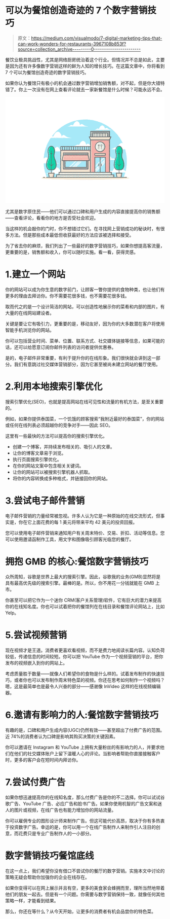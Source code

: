 # 可以为餐馆创造奇迹的 7 个数字营销技巧

> 原文：<https://medium.com/visualmodo/7-digital-marketing-tips-that-can-work-wonders-for-restaurants-3967108b853f?source=collection_archive---------0----------------------->

餐饮业极具挑战性，尤其是网络厨房统治着这个行业。但情况并不总是如此，主要是因为还有许多像数字营销这样的鲜为人知的增长技巧。在这篇文章中，你将看到 7 个可以为餐馆创造奇迹的数字营销技巧。

如果你认为餐馆只有极小的机会通过数字营销增加销售额，对不起，但是你大错特错了。你上一次没有在网上查看评论就去一家新餐馆是什么时候？可能永远不会。

![](img/9ea858a447d0f0203eb728f0ea0ea6cf.png)

尤其是数字原住民——他们可以通过口碑和用户生成的内容直接提高你的销售额——查看评论，看看你的地方是否受社会欢迎。

当这样的机会敲你的门时，你不想错过它们。在寻找网上营销成功的秘诀时，有很多方法。但是那些成本最低但收获最好的方法应该被选择和接受。

为了省去你的麻烦，我们列出了一些最好的数字营销技巧，如果你想提高客流量，更重要的是，销售额和收入，你可以随时实施。看一看，获得灵感。

# 1.建立一个网站

你的网站可以成为你生意的数字前门，让顾客一瞥你提供的食物种类，也让他们有更多的理由去拜访你。你不需要花很多钱，也不需要花很多钱。

取而代之的是一个设计简洁的网站，可以创造性地展示你的菜肴和内部的图片。有大量的在线网站建设者。

关键是要让它有吸引力，更重要的是，移动友好，因为你的大多数潜在客户将使用智能手机浏览你的网站。

你可以包括营业时间、菜单、位置、联系方式、社交媒体链接等信息，如果可能的话，还可以给愿意订阅你邮件列表的访问者提供优惠券。

是的，电子邮件非常重要，有利于提升你的在线形象。我们很快就会讲到这一部分。我们有意跳过社交媒体营销部分，因为它甚至被尚未建立网站的餐厅使用。

# 2.利用本地搜索引擎优化

搜索引擎优化(SEO)，也就是提高网站在线可见性和流量的有机方法，是至关重要的。

例如，如果你提供泰国菜，一个饥饿的顾客搜索“我附近最好的泰国菜”，你的网站或任何在线列表必须超越你的竞争对手——因此 SEO。

这里有一些最快的方法可以提高你的搜索引擎优化。

*   创建一个博客，并持续发布相关的、吸引人的文章。
*   让你的博客文章易于浏览。
*   执行页面搜索引擎优化。
*   在你的网站文案中包含相关关键词。
*   让你的网站可以被搜索引擎机器人抓取。
*   将你的内容转换成多种格式，并链接回你的网站。

# 3.尝试电子邮件营销

电子邮件营销的力量经常被忽视。许多人认为它是一种原始的在线交流形式，但事实是，你在它上面花费的每 1 美元将带来平均 42 美元的投资回报。

您可以使用电子邮件营销来通知用户有关周末特价、交易、折扣、活动等信息。您可以使用邀请函制作工具，用文字和图像吸引顾客光临您的餐厅。

# 拥抱 GMB 的核心:餐馆数字营销技巧

众所周知，谷歌是世界上最大的搜索引擎。因此，谷歌我的业务(GMB)显然将是具有最高优先级的搜索引擎。最棒的是。所以，你不用花一分钱就能在 GMB 上市。

你甚至可以把它作为一个迷你 CRM(客户关系管理)软件，它有巨大的潜力来提高你的在线知名度。你也可以试着把你的餐馆列在在线目录和餐馆评论网站上，比如 Yelp。

# 5.尝试视频营销

现在视频才是王道。消费者更喜欢看视频，而不是费力地阅读长篇内容。认知负荷较低，传递信息的时间较短。你可以把 YouTube 作为一个视频营销的平台，把你发布的视频嵌入到你的网站上。

考虑质量胜于数量——就像人们希望你的食物是什么样的。试着发布制作的快速技巧，或者你也可以发布制作周末特色菜的视频。你还在思考如何制作一个视频吗？嗯，这是最简单也是最令人兴奋的部分——感谢像 InVideo 这样的在线视频编辑器。

# 6.邀请有影响力的人:餐馆数字营销技巧

有趣的是，口碑和用户生成内容(UGC)仍然有效——甚至超出了付费广告的范围。近 74%的消费者认为口碑是影响其购买决策的关键因素。

你可以邀请在 Instagram 和 YouTube 上拥有大量粉丝的有影响力的人，并要求他们在他们的社交媒体账户上留下温暖人心的评论。当影响者帮助你直接接触客户时，更多的客户会在短时间内拜访你。

# 7.尝试付费广告

如果你想迅速提高你的在线知名度，那么付费广告是你的不二选择。你可以试试谷歌广告、YouTube 广告、必应广告和脸书广告。如果你使用机智的广告文案和迷人的图片或视频，在线广告也有能力增加你的网站流量。

你可以雇佣专业的图形设计师来制作广告。但这可能代价高昂，取决于你有多热衷于投资数字广告。幸运的是，你可以用一个在线广告制作人来制作引人注目的创意，而花费只是专业广告制作人的一小部分。

# 数字营销技巧餐馆底线

在这一点上，我们希望你没有借口不尝试你的餐厅的数字营销。实施本文中讨论的策略无疑会帮助你加强你的企业在线存在。

如果你变得可以在网上展示并且有空，更多的美食家会蜂拥而至，理所当然地带着他们的朋友一起去。但是有一个问题。你需要与数字营销保持一致，就像任何其他策略一样，才能看到结果。

那么，你还在等什么？从今天开始，让更多的消费者有机会品尝你的特色菜。